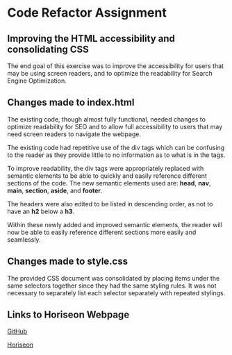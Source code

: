 # Code Refactor Assignment

## Improving the HTML accessibility and consolidating CSS

The end goal of this exercise was to improve the accessibility for users that may be using screen readers, and to optimize the readability for Search Engine Optimization. 

## Changes made to index.html

The existing code, though almost fully functional, needed changes to optimize readability for SEO and to allow full accessibility to users that may need screen readers to navigate the webpage. 

The existing code had repetitive use of the div tags which can be confusing to the reader as they provide little to no information as to what is in the tags. 

To improve readability, the div tags were appropriately replaced with semantic elements to be able to quickly and easily reference different sections of the code. The new semantic elements used are: **head**, **nav**, **main**, **section**, **aside**, and **footer**.

The headers were also edited to be listed in descending order, as not to have an **h2** below a **h3**.

Within these newly added and improved semantic elements, the reader will now be able to easily reference different sections more easily and seamlessly. 

## Changes made to style.css

The provided CSS document was consolidated by placing items under the same selectors together since they had the same styling rules. It was not necessary to separately list each selector separately with repeated stylings. 

## Links to Horiseon Webpage

[GitHub](https://github.com/joyfullyx/code-refactor)

[Horiseon](https://joyfullyx.github.io/code-refactor/)
